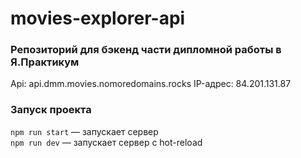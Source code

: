 # movies-explorer-api

### Репозиторий для бэкенд части дипломной работы в Я.Практикум

Api: api.dmm.movies.nomoredomains.rocks
IP-адрес: 84.201.131.87

### Запуск проекта

`npm run start` — запускает сервер   
`npm run dev` — запускает сервер с hot-reload
